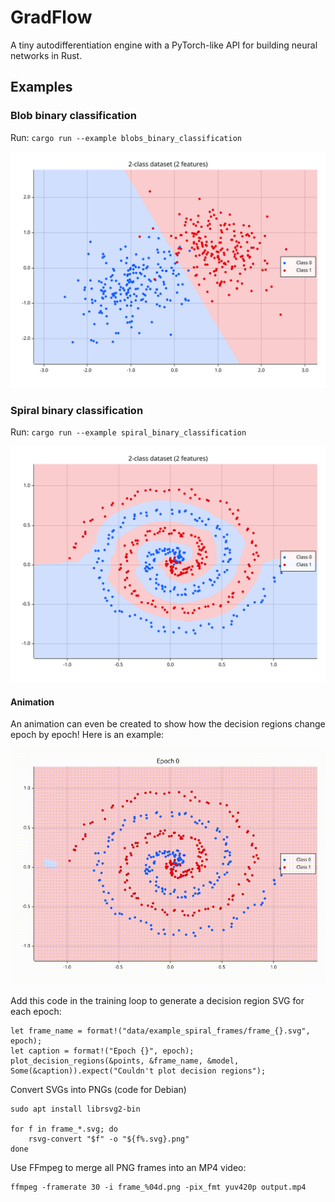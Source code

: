 # GradFlow

A tiny autodifferentiation engine with a PyTorch-like API for building neural networks in Rust.

## Examples

### Blob binary classification

Run: ```cargo run --example blobs_binary_classification```

![Blob binary classification result](data/example_blobs_decision_regions.svg)

### Spiral binary classification

Run: ```cargo run --example spiral_binary_classification```

![Spiral binary classification result](data/example_spiral_decision_regions.svg)

#### Animation

An animation can even be created to show how the decision regions change epoch by epoch! Here is an example:

![Spiral binary classification animation](data/example_spiral_scatter_animation.gif)

Add this code in the training loop to generate a decision region SVG for each epoch:

```
let frame_name = format!("data/example_spiral_frames/frame_{}.svg", epoch);
let caption = format!("Epoch {}", epoch);
plot_decision_regions(&points, &frame_name, &model, Some(&caption)).expect("Couldn't plot decision regions");
```

Convert SVGs into PNGs (code for Debian)

```
sudo apt install librsvg2-bin

for f in frame_*.svg; do
    rsvg-convert "$f" -o "${f%.svg}.png"
done
```

Use FFmpeg to merge all PNG frames into an MP4 video:

```
ffmpeg -framerate 30 -i frame_%04d.png -pix_fmt yuv420p output.mp4
```